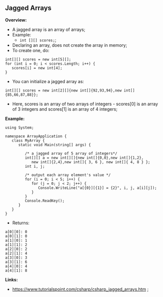 ## Jagged Arrays

**Overview:**

- A jagged array is an array of arrays;
- Example:
  - `int [][] scores;`;
- Declaring an array, does not create the array in memory;
- To create one, do:

```
int[][] scores = new int[5][];
for (int i = 0; i < scores.Length; i++) {
   scores[i] = new int[4];
}
```

- You can initialize a jagged array as:

```
int[][] scores = new int[2][]{new int[]{92,93,94},new int[]{85,66,87,88}};
```

- Here, scores is an array of two arrays of integers - scores[0] is an array of 3 integers and scores[1] is an array of 4 integers;

**Example:**

```
using System;

namespace ArrayApplication {
   class MyArray {
      static void Main(string[] args) {

         /* a jagged array of 5 array of integers*/
         int[][] a = new int[][]{new int[]{0,0},new int[]{1,2},
            new int[]{2,4},new int[]{ 3, 6 }, new int[]{ 4, 8 } };
         int i, j;

         /* output each array element's value */
         for (i = 0; i < 5; i++) {
            for (j = 0; j < 2; j++) {
               Console.WriteLine("a[{0}][{1}] = {2}", i, j, a[i][j]);
            }
         }
         Console.ReadKey();
      }
   }
}
```

- Returns:

```
a[0][0]: 0
a[0][1]: 0
a[1][0]: 1
a[1][1]: 2
a[2][0]: 2
a[2][1]: 4
a[3][0]: 3
a[3][1]: 6
a[4][0]: 4
a[4][1]: 8
```

**Links:**

- https://www.tutorialspoint.com/csharp/csharp_jagged_arrays.htm ;

